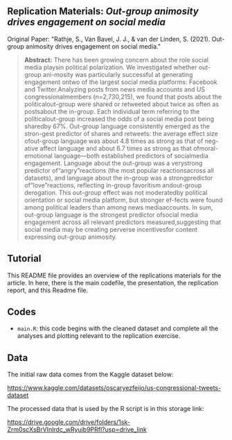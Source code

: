 ## Replication Materials: _Out-group animosity drives engagement on social media_

Original Paper: "Rathje, S., Van Bavel, J. J., & van der Linden, S. (2021). Out-group animosity drives engagement on social media."

> __Abstract:__
> There has been growing concern about the role social media playsin political polarization. We investigated whether out-group ani-mosity was particularly successful at generating engagement ontwo of the largest social media platforms: Facebook and Twitter.Analyzing posts from news media accounts and US congressionalmembers (n=2,730,215), we found that posts about the politicalout-group were shared or retweeted about twice as often as postsabout the in-group. Each individual term referring to the politicalout-group increased the odds of a social media post being sharedby 67%. Out-group language consistently emerged as the stron-gest predictor of shares and retweets: the average effect size ofout-group language was about 4.8 times as strong as that of neg-ative affect language and about 6.7 times as strong as that ofmoral-emotional language—both established predictors of socialmedia engagement. Language about the out-group was a verystrong predictor of“angry”reactions (the most popular reactionsacross all datasets), and language about the in-group was a strongpredictor of“love”reactions, reflecting in-group favoritism andout-group derogation. This out-group effect was not moderatedby political orientation or social media platform, but stronger ef-fects were found among political leaders than among news mediaaccounts. In sum, out-group language is the strongest predictor ofsocial media engagement across all relevant predictors measured,suggesting that social media may be creating perverse incentivesfor content expressing out-group animosity.

## Tutorial 

This README file provides an overview of the replications materials for the article. In here, there is the main codefile, the presentation, the replication report, and this Readme file.

## Codes

- `main.R`: this code begins with the cleaned dataset and complete all the analyses and plotting relevant to the replication exercise. 

## Data

The initial raw data comes from the Kaggle dataset below:

https://www.kaggle.com/datasets/oscaryezfeijo/us-congressional-tweets-dataset

The processed data that is used by the R script is in this storage link:

https://drive.google.com/drive/folders/1sk-Zrm0scXsBrVInlrdc_wRyuib9PRfl?usp=drive_link
